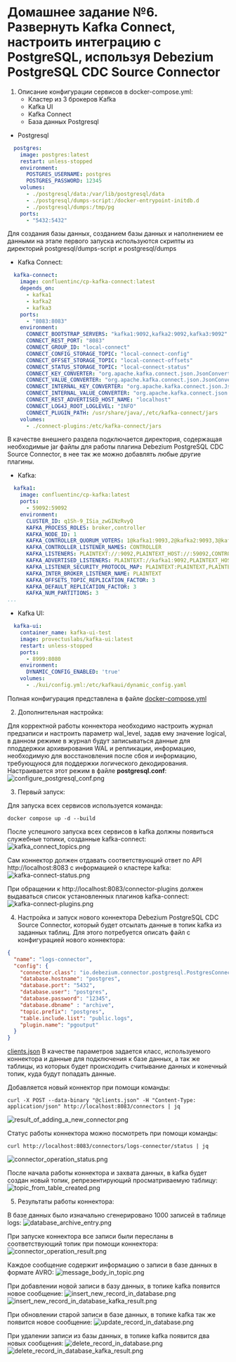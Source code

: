 # Домашнее задание №6. Развернуть Kafka Connect, настроить интеграцию с PostgreSQL, используя Debezium PostgreSQL CDC Source Connector

1. Описание конфигурации сервисов в docker-compose.yml:
   - Кластер из 3 брокеров Kafka
   - Kafka UI
   - Kafka Connect
   - База данных Postgresql


+ Postgresql

```yaml
  postgres:
    image: postgres:latest
    restart: unless-stopped
    environment:
      POSTGRES_USERNAME: postgres
      POSTGRES_PASSWORD: 12345
    volumes:
      - ./postgresql/data:/var/lib/postgresql/data
      - ./postgresql/dumps-script:/docker-entrypoint-initdb.d
      - ./postgresql/dumps:/tmp/pg
    ports:
      - "5432:5432"
```
Для создания базы данных, созданием базы данных и наполнением ее данными на этапе первого запуска используются скрипты из
директорий postgresql/dumps-script и postgresql/dumps

+ Kafka Connect:

```yaml
  kafka-connect:
    image: confluentinc/cp-kafka-connect:latest
    depends_on:
      - kafka1
      - kafka2
      - kafka3
    ports:
      - "8083:8083"
    environment:
      CONNECT_BOOTSTRAP_SERVERS: "kafka1:9092,kafka2:9092,kafka3:9092"
      CONNECT_REST_PORT: "8083"
      CONNECT_GROUP_ID: "local-connect"
      CONNECT_CONFIG_STORAGE_TOPIC: "local-connect-config"
      CONNECT_OFFSET_STORAGE_TOPIC: "local-connect-offsets"
      CONNECT_STATUS_STORAGE_TOPIC: "local-connect-status"
      CONNECT_KEY_CONVERTER: "org.apache.kafka.connect.json.JsonConverter"
      CONNECT_VALUE_CONVERTER: "org.apache.kafka.connect.json.JsonConverter"
      CONNECT_INTERNAL_KEY_CONVERTER: "org.apache.kafka.connect.json.JsonConverter"
      CONNECT_INTERNAL_VALUE_CONVERTER: "org.apache.kafka.connect.json.JsonConverter"
      CONNECT_REST_ADVERTISED_HOST_NAME: "localhost"
      CONNECT_LOG4J_ROOT_LOGLEVEL: "INFO"
      CONNECT_PLUGIN_PATH: /usr/share/java/,/etc/kafka-connect/jars
    volumes:
      - ./connect-plugins:/etc/kafka-connect/jars
```
В качестве внешнего раздела подключается директория, содержащая необходимые jar файлы для работы плагина 
Debezium PostgreSQL CDC Source Connector, в нее так же можно добавлять любые другие плагины.

+ Kafka:

```yaml
  kafka1:
    image: confluentinc/cp-kafka:latest
    ports:
      - 59092:59092
    environment:
      CLUSTER_ID: q1Sh-9_ISia_zwGINzRvyQ
      KAFKA_PROCESS_ROLES: broker,controller
      KAFKA_NODE_ID: 1
      KAFKA_CONTROLLER_QUORUM_VOTERS: 1@kafka1:9093,2@kafka2:9093,3@kafka3:9093
      KAFKA_CONTROLLER_LISTENER_NAMES: CONTROLLER
      KAFKA_LISTENERS: PLAINTEXT://:9092,PLAINTEXT_HOST://:59092,CONTROLLER://:9093
      KAFKA_ADVERTISED_LISTENERS: PLAINTEXT://kafka1:9092,PLAINTEXT_HOST://localhost:59092
      KAFKA_LISTENER_SECURITY_PROTOCOL_MAP: PLAINTEXT:PLAINTEXT,PLAINTEXT_HOST:PLAINTEXT,CONTROLLER:PLAINTEXT
      KAFKA_INTER_BROKER_LISTENER_NAME: PLAINTEXT
      KAFKA_OFFSETS_TOPIC_REPLICATION_FACTOR: 3
      KAFKA_DEFAULT_REPLICATION_FACTOR: 3
      KAFKA_NUM_PARTITIONS: 3
...
```

+ Kafka UI:

```yaml
  kafka-ui:
    container_name: kafka-ui-test
    image: provectuslabs/kafka-ui:latest
    restart: unless-stopped
    ports:
      - 8999:8080
    environment:
      DYNAMIC_CONFIG_ENABLED: 'true'
    volumes:
      - ./kui/config.yml:/etc/kafkaui/dynamic_config.yaml
```

Полная конфигурация представлена в файле [docker-compose.yml](docker-compose.yml)


2. Дополнительная настройка:

Для корректной работы коннектора необходимо настроить журнал предзаписи и настроить параметр wal_level, задав ему значение logical,
в данном режиме в журнал будут записываться данные для пподдержки архивирования WAL и репликации, информацию, необходимую для восстановления
после сбоя и информацию, требующуюся для поддержки логического декодирования. Настраивается этот режим в файле **postgresql.conf**:
![configure_postgresql_conf.png](images%2Fconfigure_postgresql_conf.png)


3. Первый запуск:

Для запуска всех сервисов используется команда:
```shell
docker compose up -d --build
```

После успешного запуска всех сервисов в kafka должны появиться служебные топики, созданные kafka-connect:
![kafka_connect_topics.png](images%2Fkafka_connect_topics.png)

Сам коннектор должен отдавать соответствующий ответ по API http://localhost:8083 с информацией о кластере kafka:
![kafka-connect-status.png](images%2Fkafka-connect-status.png)

При обращении к http://localhost:8083/connector-plugins должен выдаваться список установленных плагинов kafka-connect:
![kafka-connect-plugins.png](images%2Fkafka-connect-plugins.png)


4. Настройка и запуск нового коннектора Debezium PostgreSQL CDC Source Connector, который будет отсылать данные в топик kafka из заданных таблиц.
Для этого потребуется описать файл с конфигурацией нового коннектора:
```json
{
  "name": "logs-connector",
  "config": {
    "connector.class": "io.debezium.connector.postgresql.PostgresConnector",
    "database.hostname": "postgres",
    "database.port": "5432",
    "database.user": "postgres",
    "database.password": "12345",
    "database.dbname" : "archive",
    "topic.prefix": "postgres",
    "table.include.list": "public.logs",
    "plugin.name": "pgoutput"
  }
}
```
[clients.json](clients.json)
В качестве параметров задается класс, используемого коннектора и данные для подключения к базе данных, а так же таблицы, из которых будет происходить считывание данных
и конечный топик, куда будут попадать данные.

Добавляется новый коннектор при помощи команды:
```shell
curl -X POST --data-binary "@clients.json" -H "Content-Type: application/json" http://localhost:8083/connectors | jq
```
![result_of_adding_a_new_connector.png](images%2Fresult_of_adding_a_new_connector.png)

Статус работы коннектора можно посмотреть при помощи команды:
```shell
curl http://localhost:8083/connectors/logs-connector/status | jq
```
![connector_operation_status.png](images%2Fconnector_operation_status.png)

После начала работы коннектора и захвата данных, в kafka будет создан новый топик, репрезентирующий просматриваемую таблицу:
![topic_from_table_created.png](images%2Ftopic_from_table_created.png)


5. Результаты работы коннектора:

В базе данных было изначально сгенерировано 1000 записей в таблице logs:
![database_archive_entry.png](images%2Fdatabase_archive_entry.png)

При запуске коннектора все записи были пересланы в соответствующий топик при помощи коннектора:
![connector_operation_result.png](images%2Fconnector_operation_result.png)

Каждое сообщение содержит информацию о записи в базе данных в формате AVRO:
![message_body_in_topic.png](images%2Fmessage_body_in_topic.png)

При добавлении новой записи в базу данных, в топике kafka появится новое сообщение:
![insert_new_record_in_database.png](images%2Finsert_new_record_in_database.png)
![insert_new_record_in_database_kafka_result.png](images%2Finsert_new_record_in_database_kafka_result.png)

При обновлении старой записи в базе данных, в топике kafka так же появится новое сообщение:
![update_record_in_database.png](images%2Fupdate_record_in_database.png)

При удалении записи из базы данных, в топике kafka появится два новых сообщения:
![delete_record_in_database.png](images%2Fdelete_record_in_database.png)
![delete_record_in_database_kafka_result.png](images%2Fdelete_record_in_database_kafka_result.png)













